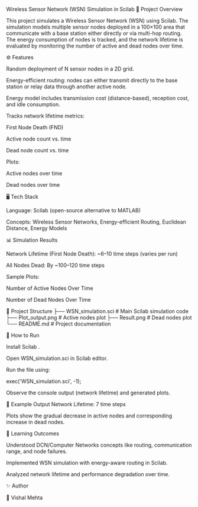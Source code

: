 Wireless Sensor Network (WSN) Simulation in Scilab
📌 Project Overview

This project simulates a Wireless Sensor Network (WSN) using Scilab.
The simulation models multiple sensor nodes deployed in a 100×100 area that communicate with a base station either directly or via multi-hop routing. The energy consumption of nodes is tracked, and the network lifetime is evaluated by monitoring the number of active and dead nodes over time.

⚙️ Features

Random deployment of N sensor nodes in a 2D grid.

Energy-efficient routing: nodes can either transmit directly to the base station or relay data through another active node.

Energy model includes transmission cost (distance-based), reception cost, and idle consumption.

Tracks network lifetime metrics:

First Node Death (FND)

Active node count vs. time

Dead node count vs. time

Plots:

Active nodes over time

Dead nodes over time

🖥️ Tech Stack

Language: Scilab (open-source alternative to MATLAB)

Concepts: Wireless Sensor Networks, Energy-efficient Routing, Euclidean Distance, Energy Models

📊 Simulation Results

Network Lifetime (First Node Death): ~6–10 time steps (varies per run)

All Nodes Dead: By ~100–120 time steps

Sample Plots:

Number of Active Nodes Over Time


Number of Dead Nodes Over Time


📂 Project Structure
├── WSN_simulation.sci     # Main Scilab simulation code
├── Plot_output.png        # Active nodes plot
├── Result.png             # Dead nodes plot
└── README.md              # Project documentation

🚀 How to Run

Install Scilab
.

Open WSN_simulation.sci in Scilab editor.

Run the file using:

exec('WSN_simulation.sci', -1);


Observe the console output (network lifetime) and generated plots.

📌 Example Output
Network Lifetime: 7 time steps


Plots show the gradual decrease in active nodes and corresponding increase in dead nodes.

📖 Learning Outcomes

Understood DCN/Computer Networks concepts like routing, communication range, and node failures.

Implemented WSN simulation with energy-aware routing in Scilab.

Analyzed network lifetime and performance degradation over time.

✨ Author

👤 Vishal Mehta
